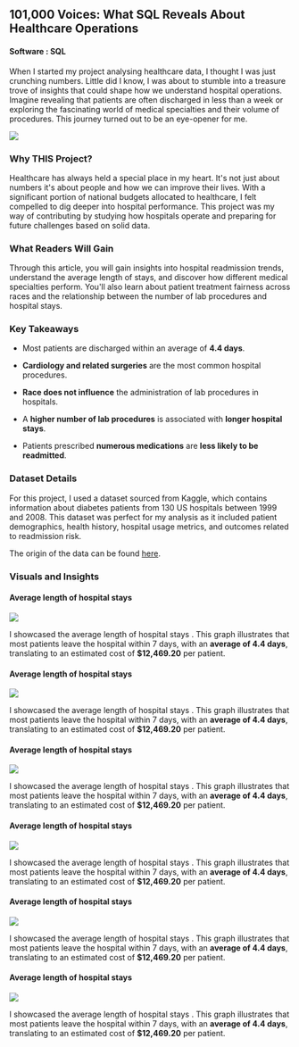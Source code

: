 
## 101,000 Voices: What SQL Reveals About Healthcare Operations
#### Software : SQL

When I started my project analysing healthcare data, I thought I was just crunching numbers. Little did I know, I was about to stumble into a treasure trove of insights that could shape how we understand hospital operations. Imagine revealing that patients are often discharged in less than a week or exploring the fascinating world of medical specialties and their volume of procedures. This journey turned out to be an eye-opener for me.



<img src="images/B Logo-NBA.png"/>



### Why THIS Project?

Healthcare has always held a special place in my heart. It's not just about numbers it's about people and how we can improve their lives. With a significant portion of national budgets allocated to healthcare, I felt compelled to dig deeper into hospital performance. This project was my way of contributing by studying how hospitals operate and preparing for future challenges based on solid data.

### What Readers Will Gain

Through this article, you will gain insights into hospital readmission trends, understand the average length of stays, and discover how different medical specialties perform. You'll also learn about patient treatment fairness across races and the relationship between the number of lab procedures and hospital stays.

### Key Takeaways

- Most patients are discharged within an average of **4.4 days**.

- **Cardiology and related surgeries** are the most common hospital procedures.

- **Race does not influence** the administration of lab procedures in hospitals.

- A **higher number of lab procedures** is associated with **longer hospital stays**.

- Patients prescribed **numerous medications** are **less likely to be readmitted**.

### Dataset Details

For this project, I used a dataset sourced from Kaggle, which contains information about diabetes patients from 130 US hospitals between 1999 and 2008. This dataset was perfect for my analysis as it included patient demographics, health history, hospital usage metrics, and outcomes related to readmission risk.

The origin of the data can be found [here]([https://www.kaggle.com/code/iabhishekofficial/prediction-on-hospital-readmission/notebook](https://www.basketball-reference.com/leagues/NBA_2022_totals.html)).

### Visuals and Insights

#### Average length of hospital stays

<img src="images/B Team 3-pt%.png"/>

I showcased the average length of hospital stays . This graph illustrates that most patients leave the hospital within 7 days, with an **average of 4.4 days**, translating to an estimated cost of **$12,469.20** per patient.

#### Average length of hospital stays

<img src="images/B Bubble plot.png"/>

I showcased the average length of hospital stays . This graph illustrates that most patients leave the hospital within 7 days, with an **average of 4.4 days**, translating to an estimated cost of **$12,469.20** per patient.

#### Average length of hospital stays

<img src="images/B Stacked bar.png"/>

I showcased the average length of hospital stays . This graph illustrates that most patients leave the hospital within 7 days, with an **average of 4.4 days**, translating to an estimated cost of **$12,469.20** per patient.

#### Average length of hospital stays

<img src="images/B Stacked bar age.png"/>

I showcased the average length of hospital stays . This graph illustrates that most patients leave the hospital within 7 days, with an **average of 4.4 days**, translating to an estimated cost of **$12,469.20** per patient.

#### Average length of hospital stays

<img src="images/B age vs pts.png"/>

I showcased the average length of hospital stays . This graph illustrates that most patients leave the hospital within 7 days, with an **average of 4.4 days**, translating to an estimated cost of **$12,469.20** per patient.

#### Average length of hospital stays

<img src="images/B treemap.png"/>

I showcased the average length of hospital stays . This graph illustrates that most patients leave the hospital within 7 days, with an **average of 4.4 days**, translating to an estimated cost of **$12,469.20** per patient.

